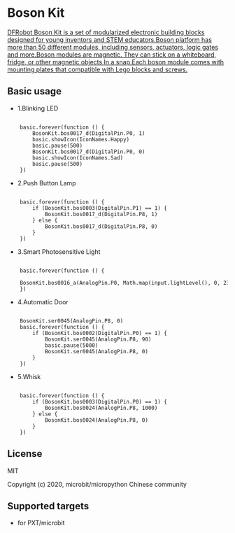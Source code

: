 # Boson Kit

[DFRobot Boson Kit is a set of modularized electronic building blocks designed for young inventors and STEM educators.Boson platform has more than 50 different modules, including sensors, actuators, logic gates and more.Boson modules are magnetic. They can stick on a whiteboard, fridge, or other magnetic objects In a snap.Each boson module comes with mounting plates that compatible with Lego blocks and screws.](https://wiki.dfrobot.com.cn/BOSON_%E6%A8%A1%E5%9D%97%E7%BB%B4%E5%BA%93)


## Basic usage

* 1.Blinking LED

```blocks

    basic.forever(function () {
        BosonKit.bos0017_d(DigitalPin.P0, 1)
        basic.showIcon(IconNames.Happy)
        basic.pause(500)
        BosonKit.bos0017_d(DigitalPin.P0, 0)
        basic.showIcon(IconNames.Sad)
        basic.pause(500)
    })

```
* 2.Push Button Lamp 

```blocks

    basic.forever(function () {
        if (BosonKit.bos0003(DigitalPin.P1) == 1) {
            BosonKit.bos0017_d(DigitalPin.P8, 1)
        } else {
            BosonKit.bos0017_d(DigitalPin.P8, 0)
        }
    })

```
* 3.Smart Photosensitive Light

```blocks

    basic.forever(function () {
        BosonKit.bos0016_a(AnalogPin.P0, Math.map(input.lightLevel(), 0, 230, 1023, 0))
    })

```
* 4.Automatic Door

```blocks

    BosonKit.ser0045(AnalogPin.P8, 0)
    basic.forever(function () {
        if (BosonKit.bos0002(DigitalPin.P0) == 1) {
            BosonKit.ser0045(AnalogPin.P8, 90)
            basic.pause(5000)
            BosonKit.ser0045(AnalogPin.P8, 0)
        }
    })

```
* 5.Whisk

```blocks

    basic.forever(function () {
        if (BosonKit.bos0003(DigitalPin.P0) == 1) {
            BosonKit.bos0024(AnalogPin.P8, 1000)
        } else {
            BosonKit.bos0024(AnalogPin.P8, 0)
        }
    })

```

## License

MIT

Copyright (c) 2020, microbit/micropython Chinese community  

## Supported targets

* for PXT/microbit


